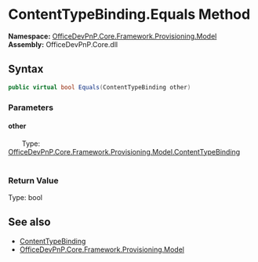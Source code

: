 # ContentTypeBinding.Equals Method  
  

**Namespace:** [OfficeDevPnP.Core.Framework.Provisioning.Model](OfficeDevPnP.Core.Framework.Provisioning.Model.md)  
**Assembly:** OfficeDevPnP.Core.dll  
## Syntax
```C#
public virtual bool Equals(ContentTypeBinding other)
```
### Parameters
#### other  
&emsp;&emsp;Type: [OfficeDevPnP.Core.Framework.Provisioning.Model.ContentTypeBinding](OfficeDevPnP.Core.Framework.Provisioning.Model.ContentTypeBinding.md)  
&emsp;&emsp;  

  

### Return Value
Type: bool  

## See also
- [ContentTypeBinding](OfficeDevPnP.Core.Framework.Provisioning.Model.ContentTypeBinding.md) 
- [OfficeDevPnP.Core.Framework.Provisioning.Model](OfficeDevPnP.Core.Framework.Provisioning.Model.md) 

